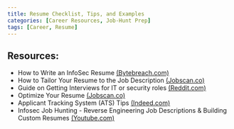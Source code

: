 ```yaml
---
title: Resume Checklist, Tips, and Examples
categories: [Career Resources, Job-Hunt Prep]
tags: [Career, Resume]
---
```


## Resources:

- How to Write an InfoSec Resume [(Bytebreach.com)](https://bytebreach.com/how-to-write-an-infosec-resume/)
- How to Tailor Your Resume to the Job Description [(Jobscan.co)](https://www.jobscan.co/blog/tailor-resume-job-description/)
- Guide on Getting Interviews for IT or security roles [(Reddit.com)](https://www.reddit.com/r/cybersecurity/comments/11us5bv/dummies_full_guide_and_tips_on_getting_interviews/)
- Optimize Your Resume [(Jobscan.co)](https://www.jobscan.co/)
- Applicant Tracking System (ATS) Tips [(Indeed.com)](https://in.indeed.com/career-advice/resumes-cover-letters/automated-screening-for-resumes)
- Infosec Job Hunting - Reverse Engineering Job Descriptions & Building Custom Resumes [(Youtube.com)](https://www.youtube.com/watch?v=LKbv9-po82A)


